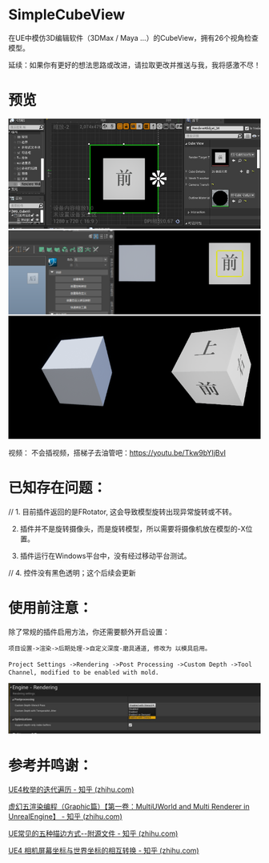 # SimpleCubeView
在UE中模仿3D编辑软件（3DMax / Maya ...）的CubeView，拥有26个视角检查模型。



延续：如果你有更好的想法思路或改进，请拉取更改并推送与我，我将感激不尽！



# 预览
<img src="https://raw.githubusercontent.com/BssnakeMing/SimpleCubeView/refs/heads/main/Image/Ima_01.png">
<img src="https://raw.githubusercontent.com/BssnakeMing/SimpleCubeView/refs/heads/main/Image/Img_02.png">
<img src="https://raw.githubusercontent.com/BssnakeMing/SimpleCubeView/refs/heads/main/Image/Img_03.png">

视频：
不会插视频，搭梯子去油管吧：https://youtu.be/Tkw9bYIjBvI


# 已知存在问题：

// 1. 目前插件返回的是FRotator, 这会导致模型旋转出现异常旋转或不转。

2. 插件并不是旋转摄像头，而是旋转模型，所以需要将摄像机放在模型的-X位置。

3. 插件运行在Windows平台中，没有经过移动平台测试。

// 4. 控件没有黑色透明；这个后续会更新



# 使用前注意：

除了常规的插件启用方法，你还需要额外开启设置：

```
项目设置->渲染->后期处理->自定义深度-磨具通道, 修改为 以模具启用。

Project Settings ->Rendering ->Post Processing ->Custom Depth ->Tool Channel, modified to be enabled with mold.
```

<img src="https://github.com/BssnakeMing/SimpleCubeView/blob/main/Image/Img_05.jpg">



# 参考并鸣谢：

[UE4枚举的迭代遍历 - 知乎 (zhihu.com)](https://zhuanlan.zhihu.com/p/492702386)

[虚幻五渲染编程（Graphic篇）【第一卷：MultiUWorld and Multi Renderer in UnrealEngine】 - 知乎 (zhihu.com)](https://zhuanlan.zhihu.com/p/403842411)

[UE常见的五种描边方式--附源文件 - 知乎 (zhihu.com)](https://zhuanlan.zhihu.com/p/692856997)

[UE4 相机屏幕坐标与世界坐标的相互转换 - 知乎 (zhihu.com)](https://zhuanlan.zhihu.com/p/597560776)
